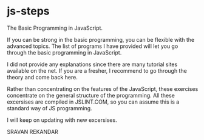 js-steps
========

The Basic Programming in JavaScript.

If you can be strong in the basic programming, you can be flexible with the advanced topics.
The list of programs I have provided will let you go through the basic programming in JavaScript.

I did not provide any explanations since there are many tutorial sites available on the net.
If you are a fresher, I recommend to go through the theory and come back here.

Rather than concentrating on the features of the JavaScript, these exercises concentrate on the general structure of the programming.
All these excersises are compiled in JSLINT.COM, so you can assume this is a standard way of JS programming.

I will keep on updating with new excersises.

SRAVAN REKANDAR
